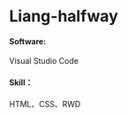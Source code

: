 # Liang-halfway

<div>
  <h4>Software:</h4>
  <p>Visual Studio Code</p>
  <h4>Skill：</h4>
  <p>HTML、CSS、RWD</p>
</div>
